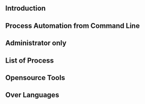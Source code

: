 ## Introduction

## Process Automation from Command Line

## Administrator only


## List of Process


## Opensource Tools


## Over Languages
